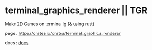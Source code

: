 # terminal_graphics_renderer || TGR


Make 2D Games on terminal Ig (&amp; using rust)

page : https://crates.io/crates/terminal_graphics_renderer

docs : [docs](https://merwin-asm.github.io/docs_tgr_rs/)

